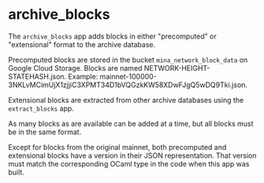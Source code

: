 # archive_blocks

The `archive_blocks` app adds blocks in either "precomputed" or "extensional"
format to the archive database.

Precomputed blocks are stored in the bucket `mina_network_block_data` on Google
Cloud Storage. Blocks are named NETWORK-HEIGHT-STATEHASH.json. Example:
mainnet-100000-3NKLvMCimUjX1zjjiC3XPMT34D1bVQGzkKW58XDwFJgQ5wDQ9Tki.json.

Extensional blocks are extracted from other archive databases using the
`extract_blocks` app.

As many blocks as are available can be added at a time, but all blocks must be
in the same format.

Except for blocks from the original mainnet, both precomputed and extensional
blocks have a version in their JSON representation. That version must match the
corresponding OCaml type in the code when this app was built.
